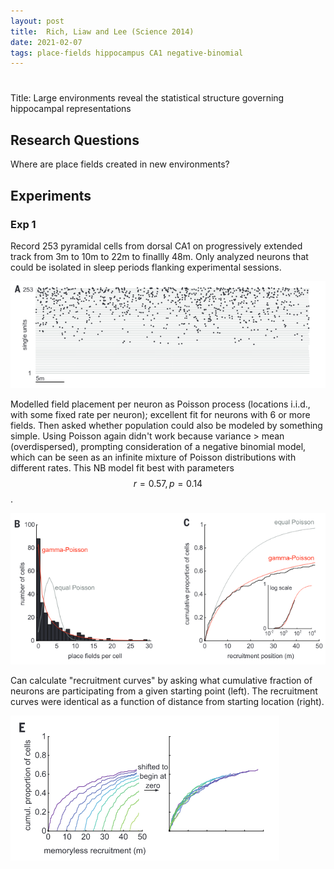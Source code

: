 ```yaml
---
layout: post
title:  Rich, Liaw and Lee (Science 2014)
date: 2021-02-07
tags: place-fields hippocampus CA1 negative-binomial
---
```


# 

Title: Large environments reveal the statistical structure governing hippocampal representations

## Research Questions

Where are place fields created in new environments?

## Experiments

### Exp 1

Record 253 pyramidal cells from dorsal CA1 on progressively extended track
from 3m to 10m to 22m to finallly 48m. Only analyzed neurons that could be 
isolated in sleep periods flanking experimental sessions.

![](rich_liaw_lee_science_2014_large_environments/3A.png)

Modelled field
placement per neuron as Poisson process (locations i.i.d., with some fixed
rate per neuron); excellent fit for neurons with 6 or more fields. Then
asked whether population could also be modeled by something simple. Using
Poisson again didn't work because variance > mean (overdispersed), prompting
consideration of a negative binomial model, which can be seen as an infinite
mixture of Poisson distributions with different rates. This NB model fit
best with parameters $$r= 0.57, p = 0.14$$.

![](rich_liaw_lee_science_2014_large_environments/3BC.png)

Can calculate "recruitment curves" by asking what cumulative fraction
of neurons are participating from a given starting point (left). The
recruitment curves were identical as a function of distance from
starting location (right). 

![](rich_liaw_lee_science_2014_large_environments/3E.png)